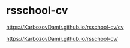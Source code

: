 # rsschool-cv

https://KarbozovDamir.github.io/rsschool-cv/cv

https://KarbozovDamir.github.io/rsschool-cv/